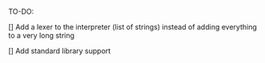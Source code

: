 TO-DO:

[] Add a lexer to the interpreter (list of strings) instead of adding everything to a very long string

[] Add standard library support

